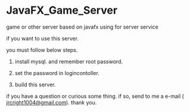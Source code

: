 # JavaFX_Game_Server
game or other server based on javafx using for server service

if you want to use this server.

you must follow below steps.

1. install mysql. and remember root password.

2. set the password in logincontoller.

3. build this server.

if you have a question or curious some thing. if so, send to me a e-mail ( jrcright1004@gmail.com). thank you.
